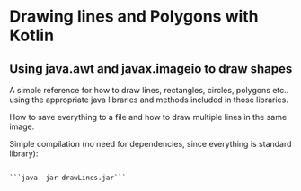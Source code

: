 # Drawing lines and Polygons with Kotlin
## Using java.awt and javax.imageio to draw shapes

A simple reference for how to draw lines, rectangles, circles, polygons etc.. using the appropriate java libraries and methods included in those libraries.

How to save everything to a file and how to draw multiple lines in the same image.

Simple compilation (no need for dependencies, since everything is standard library):

```kotlinc drawLines.kt -include-runtime drawLines.jar

```java -jar drawLines.jar```
